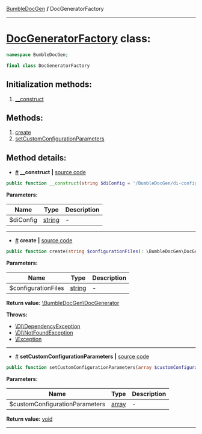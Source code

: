 <!-- {% raw %} -->
<embed> <a href="/docs/readme.md">BumbleDocGen</a> <b>/</b> DocGeneratorFactory<hr> </embed>

<h1>
    <a href="https://github.com/bumble-tech/bumble-doc-gen/blob/master/BumbleDocGen/DocGeneratorFactory.php#L13">DocGeneratorFactory</a> class:
</h1>





```php
namespace BumbleDocGen;

final class DocGeneratorFactory
```








<h2>Initialization methods:</h2>

<ol>
<li>
    <a href="#m-construct">__construct</a>
    </li>
</ol>

<h2>Methods:</h2>

<ol>
<li>
    <a href="#mcreate">create</a>
    </li>
<li>
    <a href="#msetcustomconfigurationparameters">setCustomConfigurationParameters</a>
    </li>
</ol>







<h2>Method details:</h2>

<div class='method_description-block'>

<ul>
<li><a name="m-construct" href="#m-construct">#</a>
 <b>__construct</b>
    <b>|</b> <a href="https://github.com/bumble-tech/bumble-doc-gen/blob/master/BumbleDocGen/DocGeneratorFactory.php#L18">source code</a></li>
</ul>

```php
public function __construct(string $diConfig = '/BumbleDocGen/di-config.php');
```



<b>Parameters:</b>

<table>
    <thead>
    <tr>
        <th>Name</th>
        <th>Type</th>
        <th>Description</th>
    </tr>
    </thead>
    <tbody>
            <tr>
            <td>$diConfig</td>
            <td><a href='https://www.php.net/manual/en/language.types.string.php'>string</a></td>
            <td>-</td>
        </tr>
        </tbody>
</table>



</div>
<hr>
<div class='method_description-block'>

<ul>
<li><a name="mcreate" href="#mcreate">#</a>
 <b>create</b>
    <b>|</b> <a href="https://github.com/bumble-tech/bumble-doc-gen/blob/master/BumbleDocGen/DocGeneratorFactory.php#L37">source code</a></li>
</ul>

```php
public function create(string $configurationFiles): \BumbleDocGen\DocGenerator;
```



<b>Parameters:</b>

<table>
    <thead>
    <tr>
        <th>Name</th>
        <th>Type</th>
        <th>Description</th>
    </tr>
    </thead>
    <tbody>
            <tr>
            <td>$configurationFiles</td>
            <td><a href='https://www.php.net/manual/en/language.types.string.php'>string</a></td>
            <td>-</td>
        </tr>
        </tbody>
</table>

<b>Return value:</b> <a href='https://github.com/bumble-tech/bumble-doc-gen/blob/master/BumbleDocGen/DocGenerator.php'>\BumbleDocGen\DocGenerator</a>


<b>Throws:</b>
<ul>
<li>
    <a href="#">\DI\DependencyException</a></li>

<li>
    <a href="#">\DI\NotFoundException</a></li>

<li>
    <a href="https://www.php.net/manual/en/class.exception.php">\Exception</a></li>

</ul>

</div>
<hr>
<div class='method_description-block'>

<ul>
<li><a name="msetcustomconfigurationparameters" href="#msetcustomconfigurationparameters">#</a>
 <b>setCustomConfigurationParameters</b>
    <b>|</b> <a href="https://github.com/bumble-tech/bumble-doc-gen/blob/master/BumbleDocGen/DocGeneratorFactory.php#L27">source code</a></li>
</ul>

```php
public function setCustomConfigurationParameters(array $customConfigurationParameters): void;
```



<b>Parameters:</b>

<table>
    <thead>
    <tr>
        <th>Name</th>
        <th>Type</th>
        <th>Description</th>
    </tr>
    </thead>
    <tbody>
            <tr>
            <td>$customConfigurationParameters</td>
            <td><a href='https://www.php.net/manual/en/language.types.array.php'>array</a></td>
            <td>-</td>
        </tr>
        </tbody>
</table>

<b>Return value:</b> <a href='https://www.php.net/manual/en/language.types.void.php'>void</a>


</div>
<hr>

<!-- {% endraw %} -->